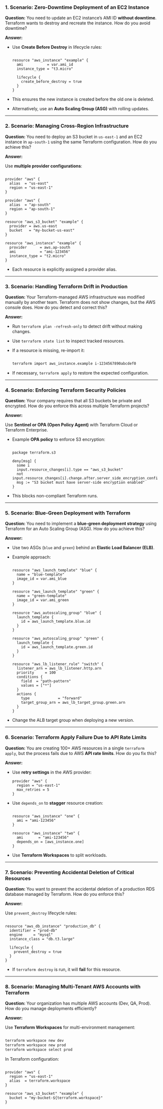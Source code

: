 ### **1. Scenario: Zero-Downtime Deployment of an EC2 Instance**

**Question:** You need to update an EC2 instance’s AMI ID **without downtime**. Terraform wants to destroy and recreate the instance. How do you avoid downtime?

**Answer:**

- Use **Create Before Destroy** in lifecycle rules:
    
    ```hcl
    
    resource "aws_instance" "example" {
      ami           = var.ami_id
      instance_type = "t3.micro"
    
      lifecycle {
        create_before_destroy = true
      }
    }
    
    ```
    
- This ensures the new instance is created before the old one is deleted.
- Alternatively, use an **Auto Scaling Group (ASG)** with rolling updates.

---

### **2. Scenario: Managing Cross-Region Infrastructure**

**Question:** You need to deploy an S3 bucket in `us-east-1` and an EC2 instance in `ap-south-1` using the same Terraform configuration. How do you achieve this?

**Answer:**

Use **multiple provider configurations**:

```hcl

provider "aws" {
  alias  = "us-east"
  region = "us-east-1"
}

provider "aws" {
  alias  = "ap-south"
  region = "ap-south-1"
}

resource "aws_s3_bucket" "example" {
  provider = aws.us-east
  bucket   = "my-bucket-us-east"
}

resource "aws_instance" "example" {
  provider      = aws.ap-south
  ami           = "ami-123456"
  instance_type = "t2.micro"
}

```

- Each resource is explicitly assigned a provider alias.

---

### **3. Scenario: Handling Terraform Drift in Production**

**Question:** Your Terraform-managed AWS infrastructure was modified manually by another team. Terraform does not show changes, but the AWS console does. How do you detect and correct this?

**Answer:**

- Run `terraform plan -refresh-only` to detect drift without making changes.
- Use `terraform state list` to inspect tracked resources.
- If a resource is missing, re-import it:
    
    ```bash
    
    terraform import aws_instance.example i-1234567890abcdef0
    
    ```
    
- If necessary, `terraform apply` to restore the expected configuration.

---

### **4. Scenario: Enforcing Terraform Security Policies**

**Question:** Your company requires that all S3 buckets be private and encrypted. How do you enforce this across multiple Terraform projects?

**Answer:**

Use **Sentinel or OPA (Open Policy Agent)** with Terraform Cloud or Terraform Enterprise.

- Example **OPA policy** to enforce S3 encryption:
    
    ```
    
    package terraform.s3
    
    deny[msg] {
      some i
      input.resource_changes[i].type == "aws_s3_bucket"
      not input.resource_changes[i].change.after.server_side_encryption_configuration
      msg := "S3 bucket must have server-side encryption enabled"
    }
    
    ```
    
- This blocks non-compliant Terraform runs.

---

### **5. Scenario: Blue-Green Deployment with Terraform**

**Question:** You need to implement a **blue-green deployment strategy** using Terraform for an Auto Scaling Group (ASG). How do you achieve this?

**Answer:**

- Use two ASGs (`blue` and `green`) behind an **Elastic Load Balancer (ELB)**.
- Example approach:
    
    ```hcl
    
    resource "aws_launch_template" "blue" {
      name = "blue-template"
      image_id = var.ami_blue
    }
    
    resource "aws_launch_template" "green" {
      name = "green-template"
      image_id = var.ami_green
    }
    
    resource "aws_autoscaling_group" "blue" {
      launch_template {
        id = aws_launch_template.blue.id
      }
    }
    
    resource "aws_autoscaling_group" "green" {
      launch_template {
        id = aws_launch_template.green.id
      }
    }
    
    resource "aws_lb_listener_rule" "switch" {
      listener_arn = aws_lb_listener.http.arn
      priority     = 100
      conditions {
        field  = "path-pattern"
        values = ["*"]
      }
      actions {
        type             = "forward"
        target_group_arn = aws_lb_target_group.green.arn
      }
    }
    
    ```
    
- Change the ALB target group when deploying a new version.

---

### **6. Scenario: Terraform Apply Failure Due to API Rate Limits**

**Question:** You are creating 100+ AWS resources in a single `terraform apply`, but the process fails due to AWS **API rate limits**. How do you fix this?

**Answer:**

- Use **retry settings** in the AWS provider:
    
    ```hcl
    provider "aws" {
      region = "us-east-1"
      max_retries = 5
    }
    
    ```
    
- Use `depends_on` to **stagger** resource creation:
    
    ```hcl
    
    resource "aws_instance" "one" {
      ami = "ami-123456"
    }
    
    resource "aws_instance" "two" {
      ami       = "ami-123456"
      depends_on = [aws_instance.one]
    }
    
    ```
    
- Use **Terraform Workspaces** to split workloads.

---

### **7. Scenario: Preventing Accidental Deletion of Critical Resources**

**Question:** You want to prevent the accidental deletion of a production RDS database managed by Terraform. How do you enforce this?

**Answer:**

Use `prevent_destroy` lifecycle rules:

```hcl

resource "aws_db_instance" "production_db" {
  identifier = "prod-db"
  engine     = "mysql"
  instance_class = "db.t3.large"

  lifecycle {
    prevent_destroy = true
  }
}

```

- If `terraform destroy` is run, it will **fail** for this resource.

---

### **8. Scenario: Managing Multi-Tenant AWS Accounts with Terraform**

**Question:** Your organization has multiple AWS accounts (Dev, QA, Prod). How do you manage deployments efficiently?

**Answer:**

Use **Terraform Workspaces** for multi-environment management:

```bash

terraform workspace new dev
terraform workspace new prod
terraform workspace select prod

```

In Terraform configuration:

```hcl

provider "aws" {
  region = "us-east-1"
  alias  = terraform.workspace
}

resource "aws_s3_bucket" "example" {
  bucket = "my-bucket-${terraform.workspace}"
}

```